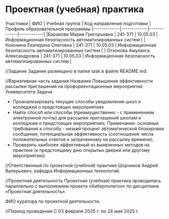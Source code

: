 # Проектная (учебная) практика
Участники 
| ФИО | Учебная группа | Код направления подготовки | Профиль образовательной программы
|-------------|-------------|-------------|------------|
|Баранова Мария Григорьевна  | 241-371   | 10.05.03 | Информационная безопасность автоматизированных систем   |
| Коконина Екатерина Олеговна   | 241-371    | 10.05.03 | Информационная безопасность автоматизированных систем    |
| Отхонова Амуланга Александровна  | 241-371    | 10.05.03 | Информационная безопасность автоматизированных систем    |

//Задание
Задание размещено в папке task в файле README.md.

//Вариативная часть задания
Название 
Повышение эффективности рассылки приглашений на профориентационные мероприятия Университета
Задачи
- Проанализировать текущие способы уведомления школ и колледжей о предстоящих мероприятиях
- Найти способ или способы (преимущественно - с применением электронной почты) для рассылки приглашений школам и колледжам о предстоящих мероприятиях;
Примечание: основные требования к способу - низкий процент автоматической блокировки сообщения, потенциальная эффективность (соотношение числа положительных ответов к затраченному на рассылку времени);
- Проверить наиболее эффективный из выявленных методов на практике (к предстоящему дню открытых дверей или другому мероприятию).

//Ответственный по проектной (учебной) практике
Шорников Андрей Валерьевич, кафедра Информационных технологий.

//Проектная деятельность
Проектная (учебная) практика проводилась параллельно с выполнением проекта «Киберполигон» по дисциплине «Проектная деятельность».

ФИО куратора по проектной деятельности.

//Период проведения
С 03 февраля 2025 г. по 24 мая 2025 г.

